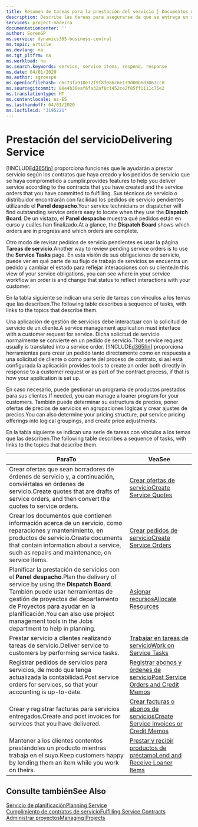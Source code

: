 ```yaml
---
title: Resumen de tareas para la prestación del servicio | Documentos de Microsoft
description: Describe las tareas para asegurarse de que se entrega un servicio de calidad y se cumplen los acuerdos con los clientes.
services: project-madeira
documentationcenter: ''
author: SorenGP
ms.service: dynamics365-business-central
ms.topic: article
ms.devlang: na
ms.tgt_pltfrm: na
ms.workload: na
ms.search.keywords: service, service items, respond, response
ms.date: 04/01/2020
ms.author: sgroespe
ms.openlocfilehash: c6c73fa918e72f9f8f086c6e139d00b6d3067cc8
ms.sourcegitcommit: 88e4b30eaf6fa32af0c1452ce2f85ff1111c75e2
ms.translationtype: HT
ms.contentlocale: es-ES
ms.lasthandoff: 04/01/2020
ms.locfileid: "3195221"
---
```

# <a name="delivering-service"></a><span data-ttu-id="04c3a-103">Prestación del servicio</span><span class="sxs-lookup"><span data-stu-id="04c3a-103">Delivering Service</span></span>
[!INCLUDE[d365fin](includes/d365fin_md.md)] <span data-ttu-id="04c3a-104">proporciona funciones que le ayudarán a prestar servicio según los contratos que haya creado y los pedidos de servicio que se haya comprometido a cumplir.</span><span class="sxs-lookup"><span data-stu-id="04c3a-104">provides features to help you deliver service according to the contracts that you have created and the service orders that you have committed to fulfilling.</span></span> <span data-ttu-id="04c3a-105">Sus técnicos de servicio o distribuidor encontrarán con facilidad los pedidos de servicio pendientes utilizando el **Panel despacho**.</span><span class="sxs-lookup"><span data-stu-id="04c3a-105">Your service technicians or dispatcher will find outstanding service orders easy to locate when they use the **Dispatch Board**.</span></span> <span data-ttu-id="04c3a-106">De un vistazo, el **Panel despacho** muestra qué pedidos están en curso y cuáles han finalizado.</span><span class="sxs-lookup"><span data-stu-id="04c3a-106">At a glance, the **Dispatch Board** shows which orders are in progress and which orders are complete.</span></span>  
  
<span data-ttu-id="04c3a-107">Otro modo de revisar pedidos de servicio pendientes es usar la página **Tareas de servicio**.</span><span class="sxs-lookup"><span data-stu-id="04c3a-107">Another way to review pending service orders is to use the **Service Tasks** page.</span></span> <span data-ttu-id="04c3a-108">En esta visión de sus obligaciones de servicio, puede ver en qué parte de su flujo de trabajo de servicios se encuentra un pedido y cambiar el estado para reflejar interacciones con su cliente.</span><span class="sxs-lookup"><span data-stu-id="04c3a-108">In this view of your service obligations, you can see where in your service workflow an order is and change that status to reflect interactions with your customer.</span></span>  
  
<span data-ttu-id="04c3a-109">En la tabla siguiente se indican una serie de tareas con vínculos a los temas que las describen.</span><span class="sxs-lookup"><span data-stu-id="04c3a-109">The following table describes a sequence of tasks, with links to the topics that describe them.</span></span>   

<span data-ttu-id="04c3a-110">Una aplicación de gestión de servicios debe interactuar con la solicitud de servicio de un cliente.</span><span class="sxs-lookup"><span data-stu-id="04c3a-110">A service management application must interface with a customer request for service.</span></span> <span data-ttu-id="04c3a-111">Dicha solicitud de servicio normalmente se convierte en un pedido de servicio.</span><span class="sxs-lookup"><span data-stu-id="04c3a-111">That service request usually is translated into a service order.</span></span> [!INCLUDE[d365fin](includes/d365fin_md.md)] <span data-ttu-id="04c3a-112">proporciona herramientas para crear un pedido tanto directamente como en respuesta a una solicitud de cliente o como parte del proceso de contrato, si así está configurada la aplicación.</span><span class="sxs-lookup"><span data-stu-id="04c3a-112">provides tools to create an order both directly in response to a customer request or as part of the contract process, if that is how your application is set up.</span></span>  
  
<span data-ttu-id="04c3a-113">En caso necesario, puede gestionar un programa de productos prestados para sus clientes.</span><span class="sxs-lookup"><span data-stu-id="04c3a-113">If needed, you can manage a loaner program for your customers.</span></span> <span data-ttu-id="04c3a-114">También puede determinar su estructura de precios, poner ofertas de precios de servicios en agrupaciones lógicas y crear ajustes de precios.</span><span class="sxs-lookup"><span data-stu-id="04c3a-114">You can also determine your pricing structure, put service pricing offerings into logical groupings, and create price adjustments.</span></span>  
  
<span data-ttu-id="04c3a-115">En la tabla siguiente se indican una serie de tareas con vínculos a los temas que las describen.</span><span class="sxs-lookup"><span data-stu-id="04c3a-115">The following table describes a sequence of tasks, with links to the topics that describe them.</span></span>   
  
|<span data-ttu-id="04c3a-116">**Para**</span><span class="sxs-lookup"><span data-stu-id="04c3a-116">**To**</span></span>|<span data-ttu-id="04c3a-117">**Vea**</span><span class="sxs-lookup"><span data-stu-id="04c3a-117">**See**</span></span>|  
|------------|-------------|  
|<span data-ttu-id="04c3a-118">Crear ofertas que sean borradores de órdenes de servicio y, a continuación, conviértalas en órdenes de servicio.</span><span class="sxs-lookup"><span data-stu-id="04c3a-118">Create quotes that are drafts of service orders, and then convert the quotes to service orders.</span></span>|[<span data-ttu-id="04c3a-119">Crear ofertas de servicio</span><span class="sxs-lookup"><span data-stu-id="04c3a-119">Create Service Quotes</span></span>](service-how-to-create-service-quotes.md)|
|<span data-ttu-id="04c3a-120">Crear los documentos que contienen información acerca de un servicio, como reparaciones y mantenimiento, en productos de servicio.</span><span class="sxs-lookup"><span data-stu-id="04c3a-120">Create documents that contain information about a service, such as repairs and maintenance, on service items.</span></span>|[<span data-ttu-id="04c3a-121">Crear pedidos de servicio</span><span class="sxs-lookup"><span data-stu-id="04c3a-121">Create Service Orders</span></span>](service-how-to-create-service-orders.md)|
|<span data-ttu-id="04c3a-122">Planificar la prestación de servicios con el **Panel despacho**.</span><span class="sxs-lookup"><span data-stu-id="04c3a-122">Plan the delivery of service by using the **Dispatch Board**.</span></span> <span data-ttu-id="04c3a-123">También puede usar herramientas de gestión de proyectos del departamento de Proyectos para ayudar en la planificación.</span><span class="sxs-lookup"><span data-stu-id="04c3a-123">You can also use project management tools in the Jobs department to help in planning.</span></span>|[<span data-ttu-id="04c3a-124">Asignar recursos</span><span class="sxs-lookup"><span data-stu-id="04c3a-124">Allocate Resources</span></span>](service-how-to-allocate-resources.md)|  
|<span data-ttu-id="04c3a-125">Prestar servicio a clientes realizando tareas de servicio.</span><span class="sxs-lookup"><span data-stu-id="04c3a-125">Deliver service to customers by performing service tasks.</span></span>|[<span data-ttu-id="04c3a-126">Trabajar en tareas de servicio</span><span class="sxs-lookup"><span data-stu-id="04c3a-126">Work on Service Tasks</span></span>](service-how-to-work-on-service-tasks.md)|  
|<span data-ttu-id="04c3a-127">Registrar pedidos de servicios para servicios, de modo que tenga actualizada la contabilidad.</span><span class="sxs-lookup"><span data-stu-id="04c3a-127">Post service orders for services, so that your accounting is up-to-date.</span></span>|[<span data-ttu-id="04c3a-128">Registrar abonos y órdenes de servicio</span><span class="sxs-lookup"><span data-stu-id="04c3a-128">Post Service Orders and Credit Memos</span></span>](service-how-to-post-service-orders.md)|  
|<span data-ttu-id="04c3a-129">Crear y registrar facturas para servicios entregados.</span><span class="sxs-lookup"><span data-stu-id="04c3a-129">Create and post invoices for services that you have delivered.</span></span>|[<span data-ttu-id="04c3a-130">Crear facturas o abonos de servicios</span><span class="sxs-lookup"><span data-stu-id="04c3a-130">Create Service Invoices or Credit Memos</span></span>](service-how-create-invoices.md)|  
|<span data-ttu-id="04c3a-131">Mantener a los clientes contentos prestándoles un producto mientras trabaja en el suyo.</span><span class="sxs-lookup"><span data-stu-id="04c3a-131">Keep customers happy by lending them an item while you work on theirs.</span></span>| [<span data-ttu-id="04c3a-132">Prestar y recibir productos de préstamo</span><span class="sxs-lookup"><span data-stu-id="04c3a-132">Lend and Receive Loaner Items</span></span>](service-how-to-lend-receive-loaners.md)|
  
## <a name="see-also"></a><span data-ttu-id="04c3a-133">Consulte también</span><span class="sxs-lookup"><span data-stu-id="04c3a-133">See Also</span></span>  
[<span data-ttu-id="04c3a-134">Servicio de planificación</span><span class="sxs-lookup"><span data-stu-id="04c3a-134">Planning Service</span></span>](service-plan-service.md)  
[<span data-ttu-id="04c3a-135">Cumplimiento de contratos de servicio</span><span class="sxs-lookup"><span data-stu-id="04c3a-135">Fulfilling Service Contracts</span></span>](service-fulfill-service-contracts.md)  
[<span data-ttu-id="04c3a-136">Administrar proyectos</span><span class="sxs-lookup"><span data-stu-id="04c3a-136">Managing Projects</span></span>](projects-manage-projects.md)  

